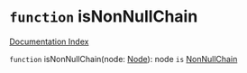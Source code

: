 # `function` isNonNullChain

[Documentation Index](../README.md)

`function` isNonNullChain(node: [Node](../interface.Node/README.md)): node `is` [NonNullChain](../interface.NonNullChain/README.md)

